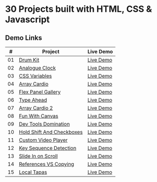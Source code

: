 # 30 Projects built with HTML, CSS & Javascript

## Demo Links

| #   | Project                                                                                                                    | Live Demo                                                                                     |
| --- | -------------------------------------------------------------------------------------------------------------------------- | --------------------------------------------------------------------------------------------- |
| 01  | [Drum Kit](https://github.com/aykutulis/30-projects-html-css-js/tree/master/01-drum-kit)                                   | [Live Demo](https://aykutulis.github.io/30-projects-html-css-js/01-drum-kit)                  |
| 02  | [Analogue Clock](https://github.com/aykutulis/30-projects-html-css-js/tree/master/02-analogue-clock)                       | [Live Demo](https://aykutulis.github.io/30-projects-html-css-js/02-analogue-clock)            |
| 03  | [CSS Variables](https://github.com/aykutulis/30-projects-html-css-js/tree/master/03-css-variables)                         | [Live Demo](https://aykutulis.github.io/30-projects-html-css-js/03-css-variables)             |
| 04  | [Array Cardio](https://github.com/aykutulis/30-projects-html-css-js/tree/master/04-array-cardio)                           | [Live Demo](https://aykutulis.github.io/30-projects-html-css-js/04-array-cardio)              |
| 05  | [Flex Panel Gallery](https://github.com/aykutulis/30-projects-html-css-js/tree/master/05-flex-panel-gallery)               | [Live Demo](https://aykutulis.github.io/30-projects-html-css-js/05-flex-panel-gallery)        |
| 06  | [Type Ahead](https://github.com/aykutulis/30-projects-html-css-js/tree/master/06-type-ahead)                               | [Live Demo](https://aykutulis.github.io/30-projects-html-css-js/06-type-ahead)                |
| 07  | [Array Cardio 2](https://github.com/aykutulis/30-projects-html-css-js/tree/master/07-array-cardio-2)                       | [Live Demo](https://aykutulis.github.io/30-projects-html-css-js/07-array-cardio-2)            |
| 08  | [Fun With Canvas](https://github.com/aykutulis/30-projects-html-css-js/tree/master/08-fun-with-canvas)                     | [Live Demo](https://aykutulis.github.io/30-projects-html-css-js/08-fun-with-canvas)           |
| 09  | [Dev Tools Domination](https://github.com/aykutulis/30-projects-html-css-js/tree/master/09-dev-tools-domination)           | [Live Demo](https://aykutulis.github.io/30-projects-html-css-js/09-dev-tools-domination)      |
| 10  | [Hold Shift And Checkboxes](https://github.com/aykutulis/30-projects-html-css-js/tree/master/10-hold-shift-and-checkboxes) | [Live Demo](https://aykutulis.github.io/30-projects-html-css-js/10-hold-shift-and-checkboxes) |
| 11  | [Custom Video Player](https://github.com/aykutulis/30-projects-html-css-js/tree/master/11-custom-video-player)             | [Live Demo](https://aykutulis.github.io/30-projects-html-css-js/11-custom-video-player)       |
| 12  | [Key Sequence Detection](https://github.com/aykutulis/30-projects-html-css-js/tree/master/12-key-sequence-detection)       | [Live Demo](https://aykutulis.github.io/30-projects-html-css-js/12-key-sequence-detection)    |
| 13  | [Slide In on Scroll](https://github.com/aykutulis/30-projects-html-css-js/tree/master/13-slide-in-on-scroll)               | [Live Demo](https://aykutulis.github.io/30-projects-html-css-js/13-slide-in-on-scroll)        |
| 14  | [References VS Copying](https://github.com/aykutulis/30-projects-html-css-js/tree/master/14-references-vs-copying)         | [Live Demo](https://aykutulis.github.io/30-projects-html-css-js/14-references-vs-copying)     |
| 15  | [Local Tapas](https://github.com/aykutulis/30-projects-html-css-js/tree/master/15-15-local-tapas)                          | [Live Demo](https://aykutulis.github.io/30-projects-html-css-js/15-15-local-tapas)            |
